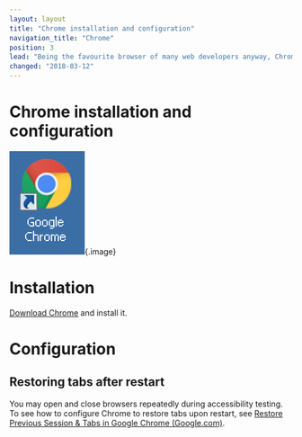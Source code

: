 ```yaml
---
layout: layout
title: "Chrome installation and configuration"
navigation_title: "Chrome"
position: 3
lead: "Being the favourite browser of many web developers anyway, Chrome also has some nice features and extensions that are useful in the daily accessibility workflow."
changed: "2018-03-12"
---
```


# Chrome installation and configuration

![Chrome logo](_media/chrome-logo.png){.image}

# Installation

[Download Chrome](https://www.google.com/chrome/browser/desktop/) and install it.

# Configuration

## Restoring tabs after restart

You may open and close browsers repeatedly during accessibility testing. To see how to configure Chrome to restore tabs upon restart, see [Restore Previous Session & Tabs in Google Chrome (Google.com)](https://productforums.google.com/forum/#!topic/chrome/7JoWEVz3CK8).